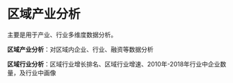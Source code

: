 # 区域产业分析

主要是用于产业、行业多维度数据分析。

**区域产业分析**：对区域内企业、行业、融资等数据分析

**区域行业分析**：区域行业增长排名、区域行业增速、2010年-2018年行业中企业数量，及行业中画像

